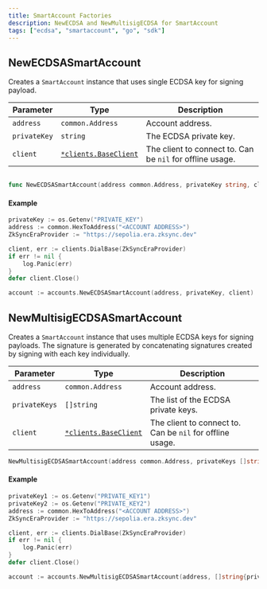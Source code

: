 ```yaml
---
title: SmartAccount Factories
description: NewECDSA and NewMultisigECDSA for SmartAccount
tags: ["ecdsa", "smartaccount", "go", "sdk"]
---
```


## NewECDSASmartAccount

Creates a `SmartAccount` instance that uses single ECDSA key for signing payload.

| Parameter    | Type                                                | Description                                              |
|--------------|-----------------------------------------------------|----------------------------------------------------------|
| `address`    | `common.Address`                                    | Account address.                                         |
| `privateKey` | `string`                                            | The ECDSA private key.                   |
| `client`     | [`*clients.BaseClient`](/go/api/clients/baseclient) | The client to connect to. Can be `nil` for offline usage. |

```go

func NewECDSASmartAccount(address common.Address, privateKey string, client *clients.BaseClient) *SmartAccount
```

#### Example

```go
privateKey := os.Getenv("PRIVATE_KEY")
address := common.HexToAddress("<ACCOUNT ADDRESS>")
ZkSyncEraProvider := "https://sepolia.era.zksync.dev"

client, err := clients.DialBase(ZkSyncEraProvider)
if err != nil {
    log.Panic(err)
}
defer client.Close()

account := accounts.NewECDSASmartAccount(address, privateKey, client)
```

## NewMultisigECDSASmartAccount

Creates a `SmartAccount` instance that uses multiple ECDSA keys for signing payloads.
The signature is generated by concatenating signatures created by signing with each key individually.

| Parameter     | Type                                                | Description                                               |
|---------------|-----------------------------------------------------|-----------------------------------------------------------|
| `address`     | `common.Address`                                    | Account address.                                          |
| `privateKeys` | `[]string`                                          | The list of the ECDSA private keys.                       |
| `client`      | [`*clients.BaseClient`](/go/api/clients/baseclient) | The client to connect to. Can be `nil` for offline usage. |

```go
NewMultisigECDSASmartAccount(address common.Address, privateKeys []string, client *clients.BaseClient) *SmartAccount
```

#### Example

```go
privateKey1 := os.Getenv("PRIVATE_KEY1")
privateKey2 := os.Getenv("PRIVATE_KEY2")
address := common.HexToAddress("<ACCOUNT ADDRESS>")
ZkSyncEraProvider := "https://sepolia.era.zksync.dev"

client, err := clients.DialBase(ZkSyncEraProvider)
if err != nil {
    log.Panic(err)
}
defer client.Close()

account := accounts.NewMultisigECDSASmartAccount(address, []string{privateKey1, privateKey2}, client)
```
